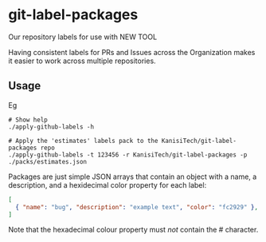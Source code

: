 # git-label-packages

Our repository labels for use with NEW TOOL

Having consistent labels for PRs and Issues across the Organization makes it
easier to work across multiple repositories.

## Usage

Eg
```
# Show help
./apply-github-labels -h

# Apply the 'estimates' labels pack to the KanisiTech/git-label-packages repo
./apply-github-labels -t 123456 -r KanisiTech/git-label-packages -p ./packs/estimates.json
```

Packages are just simple JSON arrays that contain an object with a name, a
description, and a hexidecimal color property for each label:

```json
[
  { "name": "bug", "description": "example text", "color": "fc2929" },
]
```

Note that the hexadecimal colour property must _not_ contain the # character.
